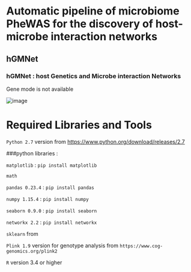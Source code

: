# Automatic pipeline of microbiome PheWAS for the discovery of host-microbe interaction networks
## hGMNet
### hGMNet : host Genetics and Microbe interaction Networks 
 

 
 Gene mode is not available 
 
 
![image](https://user-images.githubusercontent.com/51352117/64011740-48791980-cb57-11e9-948e-c08a5d87487b.png)


# Required Libraries and Tools

`Python 2.7` version from https://www.python.org/download/releases/2.7

###python libraries : 

 `matplotlib`  :  `pip install matplotlib`
 
 `math`
 
 `pandas 0.23.4`  :  `pip install pandas` 
 
 `numpy 1.15.4`  :  `pip install numpy`
 
 `seaborn 0.9.0` :  `pip install seaborn`
 
 `networkx 2.2`  :  `pip install networkx`
 
 `sklearn` from  

`Plink 1.9` version for genotype analysis from `https://www.cog-genomics.org/plink2`


`R` version 3.4 or higher 
